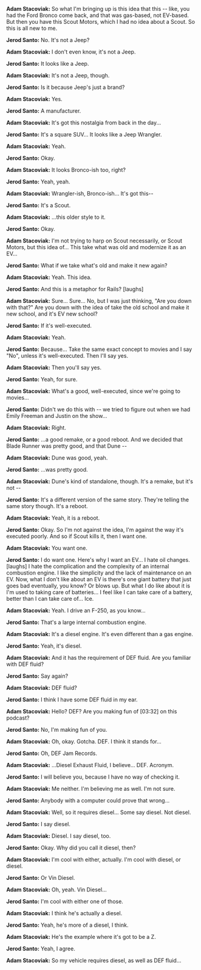 **Adam Stacoviak:** So what I'm bringing up is this idea that this -- like, you had the Ford Bronco come back, and that was gas-based, not EV-based. But then you have this Scout Motors, which I had no idea about a Scout. So this is all new to me.

**Jerod Santo:** No. It's not a Jeep?

**Adam Stacoviak:** I don't even know, it's not a Jeep.

**Jerod Santo:** It looks like a Jeep.

**Adam Stacoviak:** It's not a Jeep, though.

**Jerod Santo:** Is it because Jeep's just a brand?

**Adam Stacoviak:** Yes.

**Jerod Santo:** A manufacturer.

**Adam Stacoviak:** It's got this nostalgia from back in the day...

**Jerod Santo:** It's a square SUV... It looks like a Jeep Wrangler.

**Adam Stacoviak:** Yeah.

**Jerod Santo:** Okay.

**Adam Stacoviak:** It looks Bronco-ish too, right?

**Jerod Santo:** Yeah, yeah.

**Adam Stacoviak:** Wrangler-ish, Bronco-ish... It's got this--

**Jerod Santo:** It's a Scout.

**Adam Stacoviak:** ...this older style to it.

**Jerod Santo:** Okay.

**Adam Stacoviak:** I'm not trying to harp on Scout necessarily, or Scout Motors, but this idea of... This take what was old and modernize it as an EV...

**Jerod Santo:** What if we take what's old and make it new again?

**Adam Stacoviak:** Yeah. This idea.

**Jerod Santo:** And this is a metaphor for Rails? \[laughs\]

**Adam Stacoviak:** Sure... Sure... No, but I was just thinking, "Are you down with that?" Are you down with the idea of take the old school and make it new school, and it's EV new school?

**Jerod Santo:** If it's well-executed.

**Adam Stacoviak:** Yeah.

**Jerod Santo:** Because... Take the same exact concept to movies and I say "No", unless it's well-executed. Then I'll say yes.

**Adam Stacoviak:** Then you'll say yes.

**Jerod Santo:** Yeah, for sure.

**Adam Stacoviak:** What's a good, well-executed, since we're going to movies...

**Jerod Santo:** Didn't we do this with -- we tried to figure out when we had Emily Freeman and Justin on the show...

**Adam Stacoviak:** Right.

**Jerod Santo:** ...a good remake, or a good reboot. And we decided that Blade Runner was pretty good, and that Dune --

**Adam Stacoviak:** Dune was good, yeah.

**Jerod Santo:** ...was pretty good.

**Adam Stacoviak:** Dune's kind of standalone, though. It's a remake, but it's not --

**Jerod Santo:** It's a different version of the same story. They're telling the same story though. It's a reboot.

**Adam Stacoviak:** Yeah, it is a reboot.

**Jerod Santo:** Okay. So I'm not against the idea, I'm against the way it's executed poorly. And so if Scout kills it, then I want one.

**Adam Stacoviak:** You want one.

**Jerod Santo:** I do want one. Here's why I want an EV... I hate oil changes. \[laughs\] I hate the complication and the complexity of an internal combustion engine. I like the simplicity and the lack of maintenance on an EV. Now, what I don't like about an EV is there's one giant battery that just goes bad eventually, you know? Or blows up. But what I do like about it is I'm used to taking care of batteries... I feel like I can take care of a battery, better than I can take care of... Ice.

**Adam Stacoviak:** Yeah. I drive an F-250, as you know...

**Jerod Santo:** That's a large internal combustion engine.

**Adam Stacoviak:** It's a diesel engine. It's even different than a gas engine.

**Jerod Santo:** Yeah, it's diesel.

**Adam Stacoviak:** And it has the requirement of DEF fluid. Are you familiar with DEF fluid?

**Jerod Santo:** Say again?

**Adam Stacoviak:** DEF fluid?

**Jerod Santo:** I think I have some DEF fluid in my ear.

**Adam Stacoviak:** Hello? DEF? Are you making fun of \[03:32\] on this podcast?

**Jerod Santo:** No, I'm making fun of you.

**Adam Stacoviak:** Oh, okay. Gotcha. DEF. I think it stands for...

**Jerod Santo:** Oh, DEF Jam Records.

**Adam Stacoviak:** ...Diesel Exhaust Fluid, I believe... DEF. Acronym.

**Jerod Santo:** I will believe you, because I have no way of checking it.

**Adam Stacoviak:** Me neither. I'm believing me as well. I'm not sure.

**Jerod Santo:** Anybody with a computer could prove that wrong...

**Adam Stacoviak:** Well, so it requires diesel... Some say diesel. Not diesel.

**Jerod Santo:** I say diesel.

**Adam Stacoviak:** Diesel. I say diesel, too.

**Jerod Santo:** Okay. Why did you call it diesel, then?

**Adam Stacoviak:** I'm cool with either, actually. I'm cool with diesel, or diesel.

**Jerod Santo:** Or Vin Diesel.

**Adam Stacoviak:** Oh, yeah. Vin Diesel...

**Jerod Santo:** I'm cool with either one of those.

**Adam Stacoviak:** I think he's actually a diesel.

**Jerod Santo:** Yeah, he's more of a diesel, I think.

**Adam Stacoviak:** He's the example where it's got to be a Z.

**Jerod Santo:** Yeah, I agree.

**Adam Stacoviak:** So my vehicle requires diesel, as well as DEF fluid...

